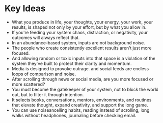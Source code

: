 # Key Ideas

- What you produce in life, your thoughts, your energy, your work, your results, is shaped not only by your effort, but by what you allow in.
- If you're feeding your system chaos, distraction, or negativity, your outcomes will always reflect that.
- In an abundance-based system, inputs are not background noise.
- The people who create consistently excellent results aren't just more focused.
- And allowing random or toxic inputs into that space is a violation of the system they've built to protect their clarity and momentum.
- Media is designed to provoke outrage. and social feeds are endless loops of comparison and noise.
- After scrolling through news or social media, are you more focused or more scattered?
- You must become the gatekeeper of your system, not to block the world out, but to filter it through intention.
- It selects books, conversations, mentors, environments, and routines that elevate thought, expand creativity, and support the long game.
- You can use noiseancelling habits, reading instead of scrolling, long walks without headphones, journaling before checking email.
